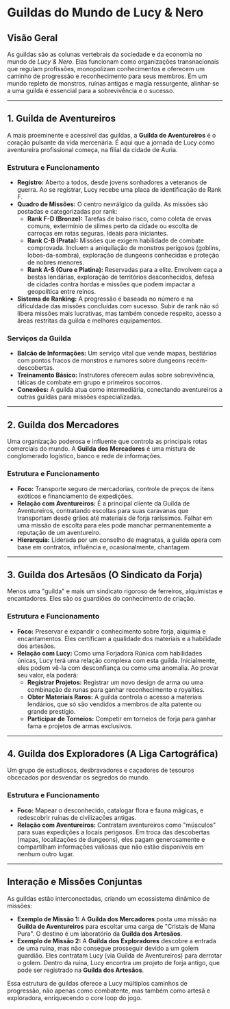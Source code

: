 # Guildas do Mundo de Lucy & Nero

## Visão Geral

As guildas são as colunas vertebrais da sociedade e da economia no mundo de *Lucy & Nero*. Elas funcionam como organizações transnacionais que regulam profissões, monopolizam conhecimentos e oferecem um caminho de progressão e reconhecimento para seus membros. Em um mundo repleto de monstros, ruínas antigas e magia ressurgente, alinhar-se a uma guilda é essencial para a sobrevivência e o sucesso.

---

## 1. Guilda de Aventureiros

A mais proeminente e acessível das guildas, a **Guilda de Aventureiros** é o coração pulsante da vida mercenária. É aqui que a jornada de Lucy como aventureira profissional começa, na filial da cidade de Auria.

### Estrutura e Funcionamento

*   **Registro:** Aberto a todos, desde jovens sonhadores a veteranos de guerra. Ao se registrar, Lucy recebe uma placa de identificação de Rank F.
*   **Quadro de Missões:** O centro nevrálgico da guilda. As missões são postadas e categorizadas por rank:
    *   **Rank F-D (Bronze):** Tarefas de baixo risco, como coleta de ervas comuns, extermínio de slimes perto da cidade ou escolta de carroças em rotas seguras. Ideais para iniciantes.
    *   **Rank C-B (Prata):** Missões que exigem habilidade de combate comprovada. Incluem a aniquilação de monstros perigosos (goblins, lobos-da-sombra), exploração de dungeons conhecidas e proteção de nobres menores.
    *   **Rank A-S (Ouro e Platina):** Reservadas para a elite. Envolvem caça a bestas lendárias, exploração de territórios desconhecidos, defesa de cidades contra hordas e missões que podem impactar a geopolítica entre reinos.
*   **Sistema de Ranking:** A progressão é baseada no número e na dificuldade das missões concluídas com sucesso. Subir de rank não só libera missões mais lucrativas, mas também concede respeito, acesso a áreas restritas da guilda e melhores equipamentos.

### Serviços da Guilda

*   **Balcão de Informações:** Um serviço vital que vende mapas, bestiários com pontos fracos de monstros e rumores sobre dungeons recém-descobertas.
*   **Treinamento Básico:** Instrutores oferecem aulas sobre sobrevivência, táticas de combate em grupo e primeiros socorros.
*   **Conexões:** A guilda atua como intermediária, conectando aventureiros a outras guildas para missões especializadas.

---

## 2. Guilda dos Mercadores

Uma organização poderosa e influente que controla as principais rotas comerciais do mundo. A **Guilda dos Mercadores** é uma mistura de conglomerado logístico, banco e rede de informações.

### Estrutura e Funcionamento

*   **Foco:** Transporte seguro de mercadorias, controle de preços de itens exóticos e financiamento de expedições.
*   **Relação com Aventureiros:** É a principal cliente da Guilda de Aventureiros, contratando escoltas para suas caravanas que transportam desde grãos até materiais de forja raríssimos. Falhar em uma missão de escolta para eles pode manchar permanentemente a reputação de um aventureiro.
*   **Hierarquia:** Liderada por um conselho de magnatas, a guilda opera com base em contratos, influência e, ocasionalmente, chantagem.

---

## 3. Guilda dos Artesãos (O Sindicato da Forja)

Menos uma "guilda" e mais um sindicato rigoroso de ferreiros, alquimistas e encantadores. Eles são os guardiões do conhecimento de criação.

### Estrutura e Funcionamento

*   **Foco:** Preservar e expandir o conhecimento sobre forja, alquimia e encantamentos. Eles certificam a qualidade dos materiais e a habilidade dos artesãos.
*   **Relação com Lucy:** Como uma Forjadora Rúnica com habilidades únicas, Lucy terá uma relação complexa com esta guilda. Inicialmente, eles podem vê-la com desconfiança ou como uma anomalia. Ao provar seu valor, ela poderá:
    *   **Registrar Projetos:** Registrar um novo design de arma ou uma combinação de runas para ganhar reconhecimento e royalties.
    *   **Obter Materiais Raros:** A guilda controla o acesso a materiais lendários, que só são vendidos a membros de alta patente ou grande prestígio.
    *   **Participar de Torneios:** Competir em torneios de forja para ganhar fama e projetos de armas exclusivos.

---

## 4. Guilda dos Exploradores (A Liga Cartográfica)

Um grupo de estudiosos, desbravadores e caçadores de tesouros obcecados por desvendar os segredos do mundo.

### Estrutura e Funcionamento

*   **Foco:** Mapear o desconhecido, catalogar flora e fauna mágicas, e redescobrir ruínas de civilizações antigas.
*   **Relação com Aventureiros:** Contratam aventureiros como "músculos" para suas expedições a locais perigosos. Em troca das descobertas (mapas, localizações de dungeons), eles pagam generosamente e compartilham informações valiosas que não estão disponíveis em nenhum outro lugar.

---

## Interação e Missões Conjuntas

As guildas estão interconectadas, criando um ecossistema dinâmico de missões:

*   **Exemplo de Missão 1:** A **Guilda dos Mercadores** posta uma missão na **Guilda de Aventureiros** para escoltar uma carga de "Cristais de Mana Pura". O destino é um laboratório da **Guilda dos Artesãos**.
*   **Exemplo de Missão 2:** A **Guilda dos Exploradores** descobre a entrada de uma ruína, mas não consegue prosseguir devido a um golem guardião. Eles contratam Lucy (via Guilda de Aventureiros) para derrotar o golem. Dentro da ruína, Lucy encontra um projeto de forja antigo, que pode ser registrado na **Guilda dos Artesãos**.

Essa estrutura de guildas oferece a Lucy múltiplos caminhos de progressão, não apenas como combatente, mas também como artesã e exploradora, enriquecendo o core loop do jogo.
